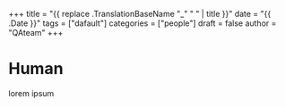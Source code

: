 +++
title = "{{ replace .TranslationBaseName "_" " " | title }}"
date = "{{ .Date }}"
tags = ["dafault"]
categories = ["people"]
draft = false
author = "QAteam"
+++
# Human
lorem ipsum